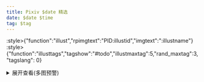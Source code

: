 ```yaml
---
title: Pixiv $date 精选
date: $date $time
tag: $tag
---
```

:style>{"function":"illust","rpimgtext":"PID:illustid","imgtext":":illustname"}
:style>{"function":"illusttags","tagshow":"#todo","illustmaxtag":5,"rand_maxtag":3,"tagslang": 0}
<details>
<summary>
展开查看(多图预警)
</summary>

?>img,None,## Title [:illustname](https://www.pixiv.net/artworks/:illustid)$n$n### :tag$n$n### Artist [:artistname](https://www.pixiv.net/users/:artistid)$n$n:illust$n$n<?

</code></pre>
</details>
